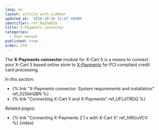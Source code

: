 ```yaml
---
lang: en
layout: article_with_sidebar
updated_at: '2016-10-16 21:47 +0400'
identifier: ref_NaZh0d1b
title: X-Payments connector
categories:
  - User manual
published: true
order: 270
---
```



The **X-Payments connector** module for X-Cart 5 is a means to connect your X-Cart 5 based online store to [X-Payments](http://www.x-payments.com/help1/Main_Page) for PCI compliant credit card processing. 

_In this section:_

*   {% link "X-Payments connector: System requirements and installation" ref_025khQBN %}
*   {% link "Connecting X-Cart 5 and X-Payments" ref_UFLdTRDQ %}

_Related pages:_

*   {% link "Connecting X-Payments 2.1 x with X-Cart 5" ref_hlRUuVCV %} (video)
